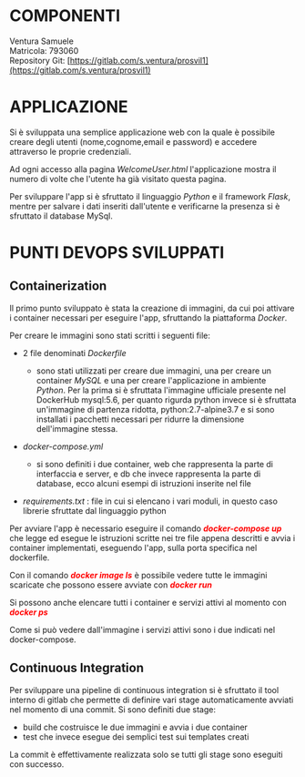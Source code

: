 # **COMPONENTI**
Ventura Samuele  
Matricola: 793060  
Repository Git: [https://gitlab.com/s.ventura/prosvil1](https://gitlab.com/s.ventura/prosvil1)  

# **APPLICAZIONE**
Si è sviluppata una semplice applicazione web con la quale è possibile creare degli utenti (nome,cognome,email e password) e accedere attraverso le proprie credenziali. 

Ad ogni accesso alla pagina _WelcomeUser.html_ l'applicazione mostra il numero di volte che l'utente ha già visitato questa pagina.

Per sviluppare l'app si è sfruttato il linguaggio _Python_ e il framework _Flask_, mentre per salvare i dati inseriti dall'utente e verificarne la presenza si è sfruttato il database MySql.

# **PUNTI DEVOPS SVILUPPATI**
## **Containerization**
Il primo punto sviluppato è stata la creazione di immagini, da cui poi attivare i container necessari per eseguire l'app, sfruttando la piattaforma _Docker_.

Per creare le immagini sono stati scritti i seguenti file:

* 2 file denominati _Dockerfile_
    * sono stati utilizzati per creare due immagini, una per creare un container _MySQL_ e una per creare l'applicazione in ambiente _Python_. Per la prima si è sfruttata l'immagine ufficiale presente nel DockerHub mysql:5.6, per quanto rigurda python invece si è sfruttata un'immagine di partenza ridotta, python:2.7-alpine3.7 e si sono installati i pacchetti necessari per ridurre la dimensione dell'immagine stessa.
    
  
* _docker-compose.yml_ 
    * si sono definiti i due container, web che rappresenta la parte di interfaccia e server, e db che invece rappresenta la parte di database, ecco alcuni esempi di istruzioni inserite nel file


* _requirements.txt_ : file in cui si elencano i vari moduli, in questo caso librerie sfruttate dal linguaggio python
    

Per avviare l'app è necessario eseguire il comando <span style="color:red">**_docker-compose up_**</span> che legge ed esegue le istruzioni scritte nei tre file appena descritti e avvia i container implementati, eseguendo l'app, sulla porta specifica nel dockerfile.

Con il comando <span style="color:red">**_docker image ls_**</span> è possibile vedere tutte le immagini scaricate che possono essere avviate con  <span style="color:red">**_docker run_**</span>

Si possono anche elencare tutti i container e servizi attivi al momento con  <span style="color:red">**_docker ps_**</span>
          
Come si può vedere dall'immagine i servizi attivi sono i due indicati nel docker-compose.

## **Continuous Integration**
Per sviluppare una pipeline di continuous integration si è sfruttato il tool interno di gitlab che permette di definire vari stage automaticamente avviati nel momento di una commit.
Si sono definiti due stage:  

* build che costruisce le due immagini e avvia i due container 
* test che invece esegue dei semplici test sui templates creati

La commit è effettivamente realizzata solo se tutti gli stage sono eseguiti con successo.
 